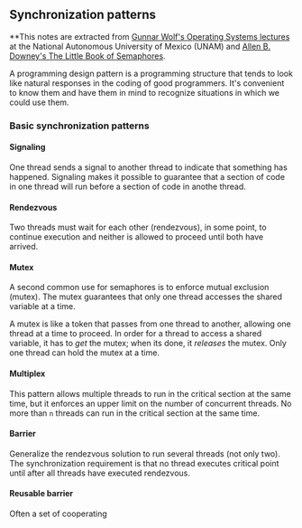 ## Synchronization patterns

**This notes are extracted from [Gunnar Wolf's Operating Systems lectures](http://gwolf.sistop.org/laminas/06-primitivas-sincronizacion.pdf) at the National Autonomous University of Mexico (UNAM) and [Allen B. Downey's The Little Book of Semaphores](http://greenteapress.com/semaphores/LittleBookOfSemaphores.pdf). 

A programming design pattern is a programming structure that tends to look like natural responses in the coding of good programmers. It's convenient to know them and have them in mind to recognize situations in which we could use them. 

### Basic synchronization patterns

#### Signaling 

One thread sends a signal to another thread to indicate that something has happened. Signaling makes it possible to guarantee that a section of code in one thread will run before a section of code in anothe thread. 

#### Rendezvous 

Two threads must wait for each other (rendezvous), in some point, to continue execution and neither is allowed to proceed until both have arrived. 

#### Mutex 

A second common use for semaphores is to enforce mutual exclusion (mutex). The mutex guarantees that only one thread accesses the shared variable at a time. 

A mutex is like a token that passes from one thread to another, allowing one thread at a time to proceed. In order for a thread to access a shared variable, it has to *get* the mutex; when its done, it *releases* the mutex. Only one thread can hold the mutex at a time. 

#### Multiplex

This pattern allows multiple threads to run in the critical section at the same time, but it enforces an upper limit on the number of concurrent threads. No more than ```n``` threads can run in the critical section at the same time. 

#### Barrier

Generalize the rendezvous solution to run several threads (not only two). The synchronization requirement is that no thread executes critical point until after all threads have executed rendezvous. 

#### Reusable barrier 

Often a set of cooperating 

